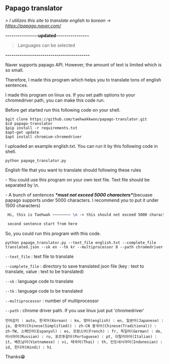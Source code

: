 ## Papago translator



*> I utilizes this site to translate english to korean -> https://papago.naver.com/*

**----------------updated----------------**

> Languages can be selected

**-----------------------------------------**



Naver supports papago API. However, the amount of text is limited which is so small.





Therefore, I made this program which helps you to translate tons of english sentences. 





I made this program on linux os. If you set path options to your chromedriver path, you can make this code run.





Before get started run this following code on your shell.



```shell
$git clone https://github.com/taehwakkwon/papago-translator.git
$cd papago-translator
$pip install -r requirements.txt
$apt-get update
$apt install chromium-chromedriver
```



I uploaded an example english.txt. You can run it by this following code in shell.



```
python papago_translator.py
```



English file that you want to translate should following these rules



\- You could use this program on your own text file. Text file should be separated by \n.



\- A bunch of sentences ***\*must not exceed 5000 characters\****(becuase papago supports under 5000 characters. I recommend you to put it under 1500 characters)



```tex
 Hi, this is Taehwak ~~~~~~~~ \n -> this should not exceed 5000 characters

 second sentence start from here
```



So, you could run this program with this code.



```
python papago_translator.py --text_file english.txt --complete_file translated.json --sk en --tk kr --multiprocessor 8 --path chromedriver
```

`--text_file` : text file to translate

`--complete_file` : directory to save translated json file (key : text to translate, value : text to be translated)

`--sk` : language code to translate

`--tk` : language code to be translated

`--multiprocessor` : number of multiprocessor

`--path` : chrome driver path. If you use linux just put 'chromedriver'



```
언어감지 : auto, 한국어(Korean) : ko, 영어(english) : en, 일본어(Japanese) : ja, 중국어(Chinese(Simplified)) : zh-CN 중국어(Chinese(Traditional)) : zh-TW, 스페인어(Espanyol) : es, 프랑스어(French) : fr, 독일어(German) : de, 러시아어(Russian) : ru, 포르투갈어(Portuguese) : pt, 이탈리아어(Italian) : it, 베트남어(Vietnamese) : vi, 태국어(Thai) : th, 인도네시아어(Indonesian) : id, 힌디어(Hindi) : hi
```



Thanks😁